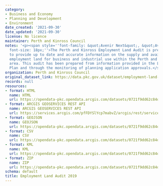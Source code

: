 ```yaml
---
category:
- Business and Economy
- Planning and Development
- Environment
date_created: '2021-09-30'
date_updated: '2021-09-30'
license: No licence
maintainer: Perth and Kinross Council
notes: '<p><span style=''font-family: &quot;Avenir Next&quot;, &quot;Avenir Next&quot;;
  font-size: 18px;''>The Perth and Kinross Employment Land Audit is prepared annually
  to provide up to date and accurate information on the supply and availability of
  employment land for business and industrial use within the Perth and Kinross Council
  area. This audit has been prepared from information provided in the Local Development
  Plan and through the monitoring of planning application approvals.</span></p>'
organization: Perth and Kinross Council
original_dataset_link: https://data.pkc.gov.uk/dataset/employment-land-audit-2019
records: null
resources:
- format: HTML
  name: HTML
  url: https://opendata-pkc.opendata.arcgis.com/datasets/0721f9dd62c84d58a313a23ce77aa92e_0
- format: ARCGIS GEOSERVICES REST API
  name: ARCGIS GEOSERVICES REST API
  url: https://services.arcgis.com/pfFDYSlYcp7mabvZ/arcgis/rest/services/EmploymentLandAudit2019/FeatureServer/0
- format: GEOJSON
  name: GEOJSON
  url: https://opendata-pkc.opendata.arcgis.com/datasets/0721f9dd62c84d58a313a23ce77aa92e_0.geojson?outSR=%7B%22latestWkid%22%3A27700%2C%22wkid%22%3A27700%7D
- format: CSV
  name: CSV
  url: https://opendata-pkc.opendata.arcgis.com/datasets/0721f9dd62c84d58a313a23ce77aa92e_0.csv?outSR=%7B%22latestWkid%22%3A27700%2C%22wkid%22%3A27700%7D
- format: KML
  name: KML
  url: https://opendata-pkc.opendata.arcgis.com/datasets/0721f9dd62c84d58a313a23ce77aa92e_0.kml?outSR=%7B%22latestWkid%22%3A27700%2C%22wkid%22%3A27700%7D
- format: ZIP
  name: ZIP
  url: https://opendata-pkc.opendata.arcgis.com/datasets/0721f9dd62c84d58a313a23ce77aa92e_0.zip?outSR=%7B%22latestWkid%22%3A27700%2C%22wkid%22%3A27700%7D
schema: default
title: Employment Land Audit 2019
---
```

